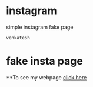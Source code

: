 # instagram
simple instagram fake page 
```
venkatesh 
```
# fake insta page
**To see my  webpage [click here](insta.great-site.net) 
 
